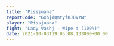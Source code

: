 ```yaml
---
title: "Pissjuana"
reportCode: "6XhjdQmtyfBJDVzN"
player: "Pissjuana"
fight: "Lady Vashj - Wipe 4 (100%)"
date: 2021-10-03T19:05:08.133000+00:00
---
```

